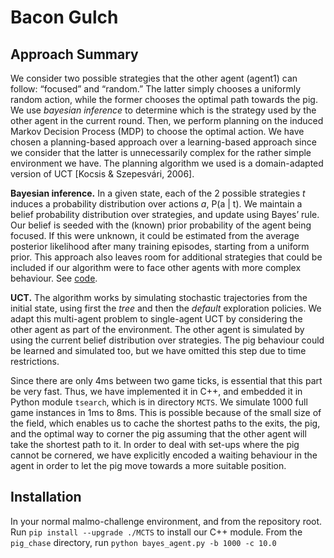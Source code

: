 # Bacon Gulch
## Approach Summary

We consider two possible strategies that the other agent (agent1) can follow: “focused” and “random.” The latter simply chooses a uniformly random action, while the former chooses the optimal path towards the pig. We use _bayesian inference_ to determine which is the strategy used by the other agent in the current round. Then, we perform planning on the induced Markov Decision Process (MDP) to choose the optimal action. We have chosen a planning-based approach over a learning-based approach since we consider that the latter is unnecessarily complex for the rather simple environment we have. The planning algorithm we used is a domain-adapted version of UCT [Kocsis & Szepesvári, 2006]. 

**Bayesian inference.** In a given state, each of the 2 possible strategies _t_ induces a probability distribution over actions _a_, P(a | t). We maintain a belief probability distribution over strategies, and update using Bayes’ rule. Our belief is seeded with the (known) prior probability of the agent being focused. If this were unknown, it could be estimated from the average posterior likelihood after many training episodes, starting from a uniform prior. This approach also leaves room for additional strategies that could be included if our algorithm were to face other agents with more complex behaviour. See [code](https://github.com/rhaps0dy/malmo-challenge/blob/high_score/MCTS/tsearch/__init__.py#L62).

**UCT.** The algorithm works by simulating stochastic trajectories from the initial state, using first the _tree_ and then the _default_ exploration policies. We adapt this multi-agent problem to single-agent UCT by considering the other agent as part of the environment. The other agent is simulated by using the current belief distribution over strategies. The pig behaviour could be learned and simulated too, but we have omitted this step due to time restrictions.

Since there are only 4ms between two game ticks, is essential that this part be very fast. Thus, we have implemented it in C++, and embedded it in Python module `tsearch`, which is in directory `MCTS`. We simulate 1000 full game instances in 1ms to 8ms. This is possible because of the small size of the field, which enables us to cache the shortest paths to the exits, the pig, and the optimal way to corner the pig assuming that the other agent will take the shortest path to it. In order to deal with set-ups where the pig cannot be cornered, we have explicitly encoded a waiting behaviour in the agent in order to let the pig move towards a more suitable position.

## Installation
In your normal malmo-challenge environment, and from the repository root. Run `pip install --upgrade ./MCTS` to install our C++ module. From the `pig_chase` directory, run `python bayes_agent.py -b 1000 -c 10.0` 
